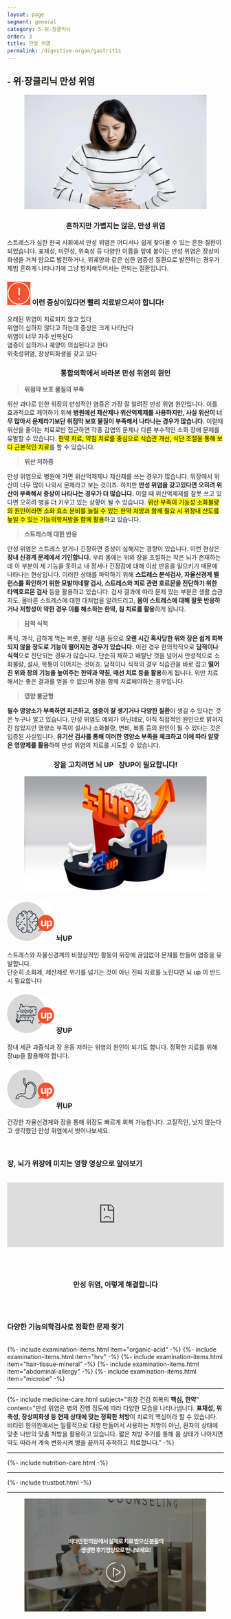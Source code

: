 ```yaml
---
layout: page
segment: general
category: 5-위·장클리닉
order: 3
title: 만성 위염
permalink: /digestive-organ/gastritis
---
```


<h2 class="content-heading">
  <small>-</small>
  <strong>위·장클리닉</strong> 만성 위염
</h2>

<figure>
  <img src="/assets/20190625085659.jpg" alt="">
</figure>

<h3 style="text-align:center">흔하지만 가볍지는 않은, 만성 위염</h3>
<p>스트레스가 심한 한국 사회에서 만성 위염은 어디서나 쉽게 찾아볼 수 있는 흔한 질환이 되었습니다. 표재성, 미란성, 위축성 등 다양한 이름을 앞에 붙이는 만성 위염은 장상피화생을 거쳐 암으로 발전하거나, 위궤양과 같은 심한 염증성 질환으로 발전하는 경우가 제법 흔하게 나타나기에 그냥 방치해두어서는 안되는 질환입니다.</p>

<div class="content-caution">
  <h3>
    <img src="/assets/icon-warning.svg" alt="">
    이런 증상이있다면 빨리 치료받으셔야 합니다!
  </h3>
  <p>
    오래된 위염이 치료되지 않고 있다<br>
    위염이 심하지 않다고 하는데 증상은 크게 나타난다<br>
    위염이 너무 자주 반복된다<br>
    염증이 심하거나 궤양이 의심된다고 한다<br>
    위축성위염, 장상피화생을 갖고 있다
  </p>
</div>
<h3 style="text-align:center">통합의학에서 바라본 만성 위염의 원인</h3>
<div class="content-sculptpost">
  <blockquote>
    <strong>위점막 보호 물질의 부족</strong><br>
  </blockquote>
  <p>
  위산 과다로 인한 위장의 만성적인 염증은 가장 잘 알려진 만성 위염 원인입니다. 이를 효과적으로 제어하기 위해 <b>병원에선 제산제나 위산억제제를 사용하지만, 사실 위산이 너무 많아서 문제라기보단 위점막 보호 물질이 부족해서 나타나는 경우가 많습니다.</b> 이럴때 위산을 줄이는 치료로만 접근하면 각종 감염의 문제나 다른 부수적인 소화 장애 문제를 유발할 수 있습니다. <mark>한약 치료, 약침 치료를 중심으로 식습관 개선, 식단 조절을 통해 보다 근본적인 치료</mark>를 할 수 있습니다.
  </p>
  <blockquote>
    <strong>위산 저하증</strong><br>
  </blockquote>
  <p>
  만성 위염으로 병원에 가면 위산억제제나 제산제를 쓰는 경우가 많습니다. 위장에서 위산이 너무 많이 나와서 문제라고 보는 것이죠. 하지만 <b>만성 위염을 갖고있다면 오히려 위산이 부족해서 증상이 나타나는 경우가 더 많습니다.</b> 이럴 때 위산억제제를 잘못 쓰고 있다면 오히려 병을 더 키우고 있는 상황이 될 수 있습니다. <mark>위산 부족이 기능성 소화불량의 원인이라면 소화 효소 분비를 늘릴 수 있는 한약 처방과 함께 필요 시 위장내 산도를 높일 수 있는 기능의학처방을 함께 활용</mark>하고 있습니다.
  </p>
  <blockquote>
    <strong>스트레스에 대한 반응</strong><br>
  </blockquote>
  <p>
 만성 위염은 스트레스 받거나 긴장하면 증상이 심해지는 경향이 있습니다. 이런 현상은 <b>장내 신경계 문제에서 기인합니다.</b> 우리 몸에는 위와 장을 조절하는 작은 뇌가 존재하는데 이 부분이 제 기능을 못하고 내 정서나 긴장감에 대해 이상 반응을 일으키기 때문에 나타나는 현상입니다. 이러한 상태를 파악하기 위해 <b>스트레스 분석검사, 자율신경계 밸런스를 확인하기 위한 모발미네랄 검사, 스트레스와 피로 관련 호르몬을 진단하기 위한 타액호르몬 검사</b> 등을 활용하고 있습니다. 검사 결과에 따라 문제 있는 부분은 생활 습관 지도, 올바른 스트레스에 대한 대처법을 알려드리고, <b>몸이 스트레스에 대해 잘못 반응하거나 저항성이 약한 경우 이를 해소하는 한약, 침 치료를 활용</b>하게 됩니다.
  </p>
  <blockquote>
    <strong>담적 식적</strong><br>
  </blockquote>
  <p>
  폭식, 과식, 급하게 먹는 버릇, 불량 식품 등으로 <b>오랜 시간 혹사당한 위와 장은 쉽게 회복되지 않을 정도로 기능이 떨어지는 경우가 있습니다.</b> 이런 경우 한의학적으로 <b><b>담적이나 식적</b></b>으로 진단되는 경우가 많습니다. 단순히 체하고 배탈난 것을 넘어서 만성적으로 소화불량, 설사, 복통이 이어지는 것이죠. 담적이나 식적의 경우 식습관을 바로 잡고 <b>떨어진 위와 장의 기능을 높여주는 한약과 약침, 매선 치료 등을 활용</b>하게 됩니다. 위만 치료해서는 좋은 결과를 얻을 수 없으며 장을 함께 치료해야하는 경우입니다.
  </p>
  <blockquote>
    <strong>영양 불균형</strong><br>
  </blockquote>
  <p>
  <b>필수 영양소가 부족하면 피곤하고, 염증이 잘 생기거나 다양한 질환</b>이 생길 수 있다는 것은 누구나 알고 있습니다. 만성 위염도 예외가 아닌데요, 아직 직접적인 원인으로 밝혀지진 않았지만 영양소 부족이 설사나 소화불량, 변비, 복통 등의 원인이 될 수 있다는 것은 입증된 사실입니다. <b>유기산 검사를 통해 이러한 영양소 부족을 체크하고 이에 따라 알맞은 영양제를 활용</b>하여 만성 위염의 치료를 시도할 수 있습니다.
  </p>
</div>

<h3 style="text-align:center">장을 고치려면 <strong>뇌 UP &nbsp; 장UP</strong>이 필요합니다!</h3>
<figure>
  <img src="/assets/img-podium-brain.jpg" alt="">
</figure>
<div class="content-iconcard">
  <h3>
    <img src="/assets/icon-up-brain.svg" alt="">
    뇌UP
  </h3>
  <p>스트레스와 자율신경계의 비정상적인 활동이 위장에 끊임없이 문제를 만들어 염증을 유발합니다.<br>단순히 소화제, 제산제로 위기를 넘기는 것이 아닌 진짜 치료를 노린다면 뇌 up 이 반드시 필요합니다</p>
</div>
<div class="content-iconcard">
  <h3>
    <img src="/assets/icon-up-bowels.svg" alt="">
    장UP
  </h3>
  <p>장내 세균 과증식과 장 운동 저하는 위염의 원인이 되기도 합니다. 정확한 치료를 위해 장up을 활용해야 합니다.</p>
</div>
<div class="content-iconcard">
  <h3>
    <img src="/assets/icon-up-stomach.svg" alt="">
    위UP
  </h3>
  <p>건강한 자율신경계와 장을 통해 위장도 빠르게 회복 가능합니다. 고질적인, 낫지 않는다고 생각했던 만성 위염에서 벗어나보세요.</p>
</div>
<br>
<h3>장, 뇌가 위장에 미치는 영향 <strong>영상으로 알아보기</strong></h3>
<br>
<iframe width="100%" src="https://www.youtube.com/embed/PaXHAPyaoeo" frameborder="0" allow="accelerometer; autoplay; encrypted-media; gyroscope; picture-in-picture" allowfullscreen></iframe>

<br><br>
<h3 style="text-align:center">만성 위염, <strong>이렇게 해결합니다</strong></h3><br><br>
<h3><strong>다양한 기능의학검사</strong>로 정확한 문제 찾기</h3><br>
{%- include examination-items.html item="organic-acid" -%}
{%- include examination-items.html item="hrv" -%}
{%- include examination-items.html item="hair-tissue-mineral" -%}
{%- include examination-items.html item="abdominal-allergy" -%}
{%- include examination-items.html item="microbe" -%}

<hr>
{%- include medicine-care.html subject="위장 건강 회복의 <strong>핵심, 한약</strong>" content="만성 위염은 병의 진행 정도에 따라 다양한 모습을 나타나냅니다. <strong>표재성, 위축성, 장상피화생 등 현재 상태에 맞는 정확한 처방</strong>이 치료의 핵심이라 할 수 있습니다. 비타민 한의원에서는 일률적으로 대량 만들어서 사용하는 처방이 아닌, 환자의 상태에 맞춘 나만의 맞춤 처방을 활용하고 있습니다. 짧은 처방 주기를 통해 몸 상태가 나아지면 약도 따라서 계속 변화시켜 병을 끝까지 추적하고 치료합니다." -%}

<hr>

{%- include nutrition-care.html -%}

<hr>

{%- include trustbot.html -%}

<hr>


<figure>
  <a href="/about/review">
    <img src="/assets/img-goreview.jpg" alt="치료 후기와 사례 보기">
  </a>
</figure>
